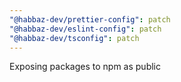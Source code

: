 ```yaml
---
"@habbaz-dev/prettier-config": patch
"@habbaz-dev/eslint-config": patch
"@habbaz-dev/tsconfig": patch
---
```


Exposing packages to npm as public
